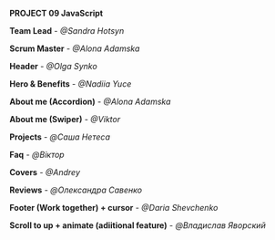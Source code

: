 **PROJECT 09 JavaScript**

**Team Lead** - _@Sandra Hotsyn_

**Scrum Master** - _@Alona Adamska_


**Header** - _@Olga Synko_

**Hero & Benefits** - _@Nadiia Yuce_

**About me (Accordion)** - _@Alona Adamska_

**About me (Swiper)** - _@Viktor_

**Projects** - _@Саша Нетеса_

**Faq** - _@Віктор_

**Covers** - _@Andrey_

**Reviews** - _@Олександра Савенко_

**Footer (Work together) + cursor** - _@Daria Shevchenko_

**Scroll to up + animate (adiitional feature)** - _@Владислав Яворский_
